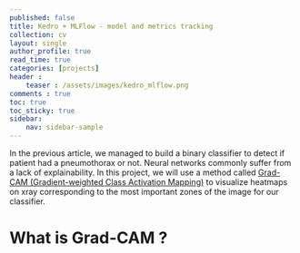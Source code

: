 ```yaml
---
published: false
title: Kedro + MLFlow - model and metrics tracking 
collection: cv
layout: single
author_profile: true
read_time: true
categories: [projects]
header :
    teaser : /assets/images/kedro_mlflow.png
comments : true
toc: true
toc_sticky: true
sidebar:
    nav: sidebar-sample
---
```


In the previous article, we managed to build a binary classifier to detect if patient had a pneumothorax or not. Neural networks commonly suffer from a lack of explainability. In this project, we will use a method called [Grad-CAM (Gradient-weighted Class Activation Mapping)](https://arxiv.org/abs/1610.02391) to visualize heatmaps on xray corresponding to the most important zones of the image for our classifier.

# What is Grad-CAM ?

